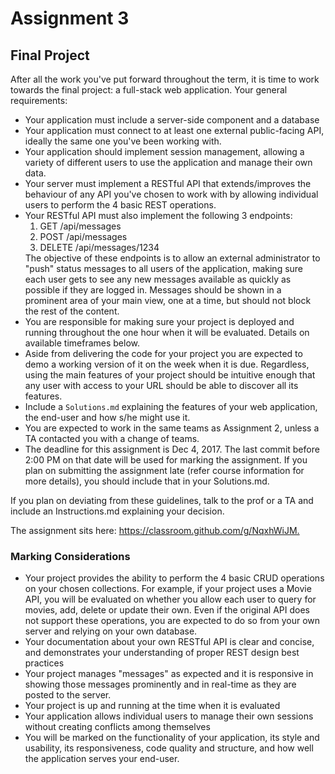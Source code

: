 
<main>
<h1>Assignment 3</h1>
<h2>Final Project</h2>

<p>After all the work you've put forward throughout the term, it is time to work towards the final project: a full-stack web application.  Your general requirements:
</p>
<ul>
  <li>Your application must include a server-side component and a database</li>
  <li>Your application must connect to at least one external public-facing API, ideally the same one you've been working with.</li>
  <li>Your application should implement session management, allowing a variety of different users to use the application and manage their own data.</li>
  <li>Your server must implement a RESTful API that extends/improves the behaviour of any API you've chosen to work with by allowing individual users to perform the 4 basic REST operations.</li>
  <li>Your RESTful API must also implement the following 3 endpoints:
    <ol>
      <li>GET /api/messages</li>
      <li>POST /api/messages</li>
      <li>DELETE /api/messages/1234</li>
    </ol>
  The objective of these endpoints is to allow an external administrator to "push" status messages to all users of the application, making sure each user gets to see any new messages available as quickly as possible if they are logged in.  Messages should be shown in a prominent area of your main view, one at a time, but should not block the rest of the content.  
  </li>
  <li>You are responsible for making sure your project is deployed and running throughout the one hour when it will be evaluated.  Details on available timeframes below.</li>
  <li>Aside from delivering the code for your project you are expected to demo a working version of it on the week when it is due. Regardless, using the main features of your project should be intuitive enough that any user with access to your URL should be able to discover all its features.</li>
  <li>Include a <code>Solutions.md</code> explaining the features of your web application, the end-user and how s/he might use it.</li>
  <li>You are expected to work in the same teams as Assignment 2, unless a TA contacted you with a change of teams.</li>
  <li>The deadline for this assignment is Dec 4, 2017. The last commit before 2:00 PM on that date will be used for marking the assignment. If you plan on submitting the assignment late (refer course information for more details), you should include that in your Solutions.md.</li>
</ul>
<p>If you plan on deviating from these guidelines, talk to the prof or a TA and include an Instructions.md explaining your decision.</p>

<p>The assignment sits here: <a href="https://classroom.github.com/g/NqxhWiJM">https://classroom.github.com/g/NqxhWiJM.</a> </p>

<h3>Marking Considerations</h3>
<ul>
<li>Your project provides the ability to perform the 4 basic CRUD operations on your chosen collections.  For example, if your project uses a Movie API, you will be evaluated on whether you allow each user to query for movies, add, delete or update their own.  Even if the original API does not support these operations, you are expected to do so from your own server and relying on your own database.</li>
<li>Your documentation about your own RESTful API is clear and concise, and demonstrates your understanding of proper REST design best practices</li>
<li>Your project manages "messages" as expected and it is responsive in showing those messages prominently and in real-time as they are posted to the server.</li>
<li>Your project is up and running at the time when it is evaluated</li>
<li>Your application allows individual users to manage their own sessions without creating conflicts among themselves</li>
<li>You will be marked on the functionality of your application, its style and usability, its responsiveness, code quality and structure, and how well the application serves your end-user.</li>
</ul>
</main>
